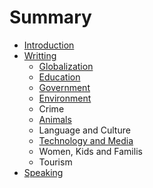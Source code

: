 # Summary

* [Introduction](README.md)
* [Writting](chapter1.md)
    * [Globalization](test_1.md)
    * [Education](education.md)
    * [Government](government.md)
    * [Environment](environment.md)
    * Crime
    * [Animals](animals.md)
    * Language and Culture
    * [Technology and Media](technology-and-media.md)
    * Women, Kids and Familis
    * Tourism
* [Speaking](second_chapter.md)

